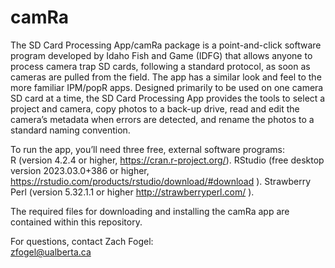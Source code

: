 # camRa

The SD Card Processing App/camRa package is a point-and-click software program developed by Idaho Fish and Game (IDFG) that allows anyone to process camera trap SD cards, following a standard protocol, as soon as cameras are pulled from the field. The app has a similar look and feel to the more familiar IPM/popR apps. Designed primarily to be used on one camera SD card at a time, the SD Card Processing App provides the tools to select a project and camera, copy photos to a back-up drive, read and edit the camera’s metadata when errors are detected, and rename the photos to a standard naming convention.

To run the app, you’ll need three free, external software programs:  
R (version 4.2.4 or higher, https://cran.r-project.org/). 
RStudio (free desktop version 2023.03.0+386 or higher, https://rstudio.com/products/rstudio/download/#download ). 
Strawberry Perl (version 5.32.1.1 or higher http://strawberryperl.com/ ). 

The required files for downloading and installing the camRa app are contained within this repository.   

For questions, contact Zach Fogel:   
  zfogel@ualberta.ca

